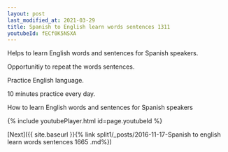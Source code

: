 ```yaml
---
layout: post
last_modified_at: 2021-03-29
title: Spanish to English learn words sentences 1311 
youtubeId: fECf0K5NSXA
---
```

 
 
Helps to learn English words and sentences for Spanish speakers.

Opportunitiy to repeat the words sentences. 

Practice English language. 
 
10 minutes practice every day. 
 
How to learn English words and sentences for Spanish speakers 
 
{% include youtubePlayer.html id=page.youtubeId %}
 
 
[Next]({{ site.baseurl }}{% link  split1/_posts/2016-11-17-Spanish to english learn words sentences 1665 .md%})
 
